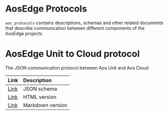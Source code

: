 # AosEdge Protocols

`aos_protocols` contains descriptions, schemas and other related documents
that describe communication between different components of the AosEdge projects.

# AosEdge Unit to Cloud protocol

The JSON communication protocol between Aos Unit and Aos Cloud.

| Link                                                  | Description      |
|:------------------------------------------------------|:-----------------|
| [Link](unit-cloud/aos-unit-messages.schema.json)      | JSON schema      |
| [Link](unit-cloud/html/aos-unit-messages.schema.html) | HTML version     |
| [Link](unit-cloud/md/aos-unit-messages.schema.md)     | Markdown version |
